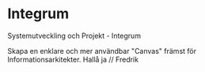 # Integrum
Systemutveckling och Projekt - Integrum

Skapa en enklare och mer användbar "Canvas" främst för Informationsarkitekter.
Hallå ja // Fredrik
